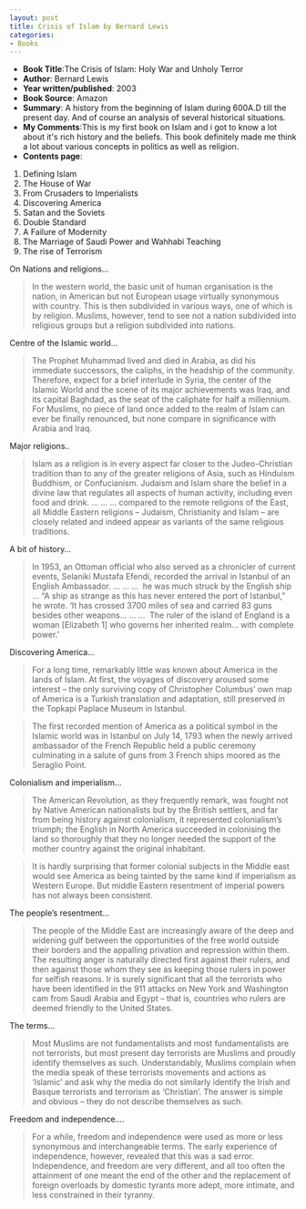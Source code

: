 ```yaml
---
layout: post
title: Crisis of Islam by Bernard Lewis
categories:
- Books
---
```



- **Book Title**:The Crisis of Islam: Holy War and Unholy Terror
- **Author**: Bernard Lewis
- **Year written/published**: 2003
- **Book Source**: Amazon
- **Summary**: A history from the beginning of Islam during 600A.D till the present day. And of course an analysis of several historical situations.
- **My Comments**:This is my first book on Islam and i got to know a lot about it's rich history and the beliefs. This book definitely made me think a lot about various concepts in politics as well as religion.
- **Contents page**:

1. Defining Islam
2. The House of War
3. From Crusaders to Imperialists
4. Discovering America
5. Satan and the Soviets
6. Double Standard
7. A Failure of Modernity
8. The Marriage of Saudi Power and Wahhabi Teaching
9. The rise of Terrorism

On Nations and religions…

> In the western world, the basic unit of human organisation is the nation, in American but not European usage virtually synonymous with country. This is then subdivided in various ways, one of which is by religion. Muslims, however, tend to see not a nation subdivided into religious groups but a religion subdivided into nations.

Centre of the Islamic world…

> The Prophet Muhammad lived and died in Arabia, as did his immediate successors, the caliphs, in the headship of the community. Therefore, expect for a brief interlude in Syria, the center of the Islamic World and the scene of its major achievements was Iraq, and its capital Baghdad, as the seat of the caliphate for half a millennium. For Muslims, no piece of land once added to the realm of Islam can ever be finally renounced, but none compare in significance with Arabia and Iraq.

Major religions..

> Islam as a religion is in every aspect far closer to the Judeo-Christian tradition than to any of the greater religions of Asia, such as Hinduism Buddhism, or Confucianism. Judaism and Islam share the belief in a divine law that regulates all aspects of human activity, including even food and drink. … … … compared to the remote religions of the East, all Middle Eastern religions – Judaism, Christianity and Islam – are closely related and indeed appear as variants of the same religious traditions.

A bit of history…

> In 1953, an Ottoman official who also served as a chronicler of current events, Selaniki Mustafa Efendi, recorded the arrival in Istanbul of an English Ambassador. … … …  he was much struck by the English ship … “A ship as strange as this has never entered the port of Istanbul,” he wrote. ‘It has crossed 3700 miles of sea and carried 83 guns besides other weapons… … …  The ruler of the island of England is a woman [Elizabeth 1] who governs her inherited realm… with complete power.’

Discovering America…

> For a long time, remarkably little was known about America in the lands of Islam. At first, the voyages of discovery aroused some interest – the only surviving copy of Christopher Columbus’ own map of America is a Turkish translation and adaptation, still preserved in the Topkapi Paplace Museum in Istanbul.

> The first recorded mention of America as a political symbol in the Islamic world was in Istanbul on July 14, 1793 when the newly arrived ambassador of the French Republic held a public ceremony culminating in a salute of guns from 3 French ships moored as the Seraglio Point.

Colonialism and imperialism…

> The American Revolution, as they frequently remark, was fought not by Native American nationalists but by the British settlers, and far from being history against colonialism, it represented colonialism’s triumph; the English in North America succeeded in colonising the land so thoroughly that they no longer needed the support of the mother country against the original inhabitant.

> It is hardly surprising that former colonial subjects in the Middle east would see America as being tainted by the same kind if imperialism as Western Europe. But middle Eastern resentment of imperial powers has not always been consistent.

The people’s resentment…

> The people of the Middle East are increasingly aware of the deep and widening gulf between the opportunities of the free world outside their borders and the appalling privation and repression within them. The resulting anger is naturally directed first against their rulers, and then against those whom they see as keeping those rulers in power for selfish reasons. Ir is surely significant that all the terrorists who have been identified in the 911 attacks on New York and Washington cam from Saudi Arabia and Egypt – that is, countries who rulers are deemed friendly to the United States.

The terms…

> Most Muslims are not fundamentalists and most fundamentalists are not terrorists, but most present day terrorists are Muslims and proudly identify themselves as such. Understandably, Muslims complain when the media speak of these terrorists movements and actions as ‘Islamic’ and ask why the media do not similarly identify the Irish and Basque terrorists and terrorism as ‘Christian’. The answer is simple and obvious – they do not describe themselves as such.

Freedom and independence….

> For a while, freedom and independence were used as more or less synonymous and interchangeable terms. The early experience of independence, however, revealed that this was a sad error. Independence, and freedom are very different, and all too often the attainment of one meant the end of the other and the replacement of foreign overloads by domestic tyrants more adept, more intimate, and less constrained in their tyranny.
